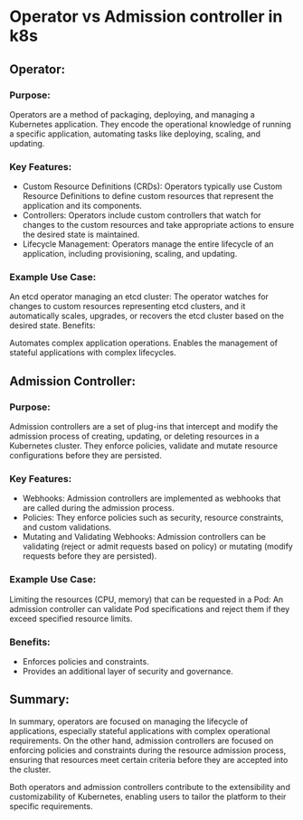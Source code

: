 # Operator vs Admission controller in k8s 
## Operator:

### Purpose: 
Operators are a method of packaging, deploying, and managing a Kubernetes application. They encode the operational knowledge of running a specific application, automating tasks like deploying, scaling, and updating.

### Key Features:

- Custom Resource Definitions (CRDs): Operators typically use Custom Resource Definitions to define custom resources that represent the application and its components.
- Controllers: Operators include custom controllers that watch for changes to the custom resources and take appropriate actions to ensure the desired state is maintained.
- Lifecycle Management: Operators manage the entire lifecycle of an application, including provisioning, scaling, and updating.

### Example Use Case:

An etcd operator managing an etcd cluster: The operator watches for changes to custom resources representing etcd clusters, and it automatically scales, upgrades, or recovers the etcd cluster based on the desired state.
Benefits:

Automates complex application operations.
Enables the management of stateful applications with complex lifecycles.

## Admission Controller:

### Purpose: 
Admission controllers are a set of plug-ins that intercept and modify the admission process of creating, updating, or deleting resources in a Kubernetes cluster. They enforce policies, validate and mutate resource configurations before they are persisted.

### Key Features:

- Webhooks: Admission controllers are implemented as webhooks that are called during the admission process.
- Policies: They enforce policies such as security, resource constraints, and custom validations.
- Mutating and Validating Webhooks: Admission controllers can be validating (reject or admit requests based on policy) or mutating (modify requests before they are persisted).

### Example Use Case:

Limiting the resources (CPU, memory) that can be requested in a Pod: An admission controller can validate Pod specifications and reject them if they exceed specified resource limits.

### Benefits:

- Enforces policies and constraints.
- Provides an additional layer of security and governance.

## Summary:
In summary, operators are focused on managing the lifecycle of applications, especially stateful applications with complex operational requirements. 
On the other hand, admission controllers are focused on enforcing policies and constraints during the resource admission process, 
ensuring that resources meet certain criteria before they are accepted into the cluster.

Both operators and admission controllers contribute to the extensibility and customizability of Kubernetes, enabling users to tailor the platform to their specific requirements.
